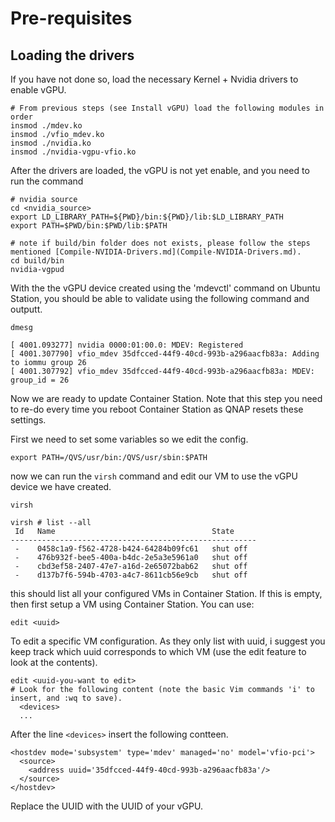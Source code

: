 # Pre-requisites

## Loading the drivers
If you have not done so, load the necessary Kernel + Nvidia drivers to enable vGPU.

```
# From previous steps (see Install vGPU) load the following modules in order
insmod ./mdev.ko
insmod ./vfio_mdev.ko
insmod ./nvidia.ko
insmod ./nvidia-vgpu-vfio.ko
```

After the drivers are loaded, the vGPU is not yet enable, and you need to run the command
```
# nvidia source
cd <nvidia_source>
export LD_LIBRARY_PATH=${PWD}/bin:${PWD}/lib:$LD_LIBRARY_PATH
export PATH=$PWD/bin:$PWD/lib:$PATH

# note if build/bin folder does not exists, please follow the steps mentioned [Compile-NVIDIA-Drivers.md](Compile-NVIDIA-Drivers.md).
cd build/bin
nvidia-vgpud
```



With the the vGPU device created using the 'mdevctl' command on Ubuntu Station, you should be able to validate using the following command and outputt.

```
dmesg

[ 4001.093277] nvidia 0000:01:00.0: MDEV: Registered
[ 4001.307790] vfio_mdev 35dfcced-44f9-40cd-993b-a296aacfb83a: Adding to iommu group 26
[ 4001.307792] vfio_mdev 35dfcced-44f9-40cd-993b-a296aacfb83a: MDEV: group_id = 26
```

Now we are ready to update Container Station.
Note that this step you need to re-do every time you reboot Container Station as QNAP resets these settings.

First we need to set some variables so we edit the config.
```
export PATH=/QVS/usr/bin:/QVS/usr/sbin:$PATH
```

now we can run the ```virsh``` command and edit our VM to use the vGPU device we have created.
```
virsh

virsh # list --all
 Id   Name                                   State
-------------------------------------------------------
 -    0458c1a9-f562-4728-b424-64284b09fc61   shut off
 -    476b932f-bee5-400a-b4dc-2e5a3e5961a0   shut off
 -    cbd3ef58-2407-47e7-a16d-2e65072bab62   shut off
 -    d137b7f6-594b-4703-a4c7-8611cb56e9cb   shut off
```

this should list all your configured VMs in Container Station. If this is empty, then first setup a VM using Container Station.
You can use:
```
edit <uuid>
```
To edit a specific VM configuration. As they only list with uuid, i suggest you keep track which uuid corresponds to which VM (use the edit feature to look at the contents).

```
edit <uuid-you-want to edit>
# Look for the following content (note the basic Vim commands 'i' to insert, and :wq to save).
  <devices>
  ...
```

After the line ```<devices>``` insert the following contteen.

```
<hostdev mode='subsystem' type='mdev' managed='no' model='vfio-pci'>
  <source>
    <address uuid='35dfcced-44f9-40cd-993b-a296aacfb83a'/>
  </source>
</hostdev>
```

Replace the UUID with the UUID of your vGPU.






